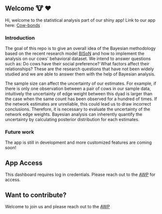 ## Welcome :cow: :heart:

Hi, welcome to the statistical analysis part of our shiny app! Link to our app here: [Cow-bonds](https://cow-bonds.fun)


### Introduction

The goal of this repo is to give an overall idea of the Bayesian methodology based on the recent research model [BISoN](https://github.com/JHart96/bison_examples) and how to implement the analysis on our cows' behavioral dataset. We intend to answer questions such as: Do cows have their social preference? What factors affect their relationships? These are the research questions that have not been widely studied and we are able to answer them with the help of Bayesian analysis.

The sample size can affect the uncertainty of our estimates. For example, if there is only one observation between a pair of cows in our sample data, intuitively the uncertainty of edge weight between this dyad is larger than the case when the same count has been observed for a hundred of times. If the network estimates are unreliable, this could lead us to draw incorrect conclusions. Therefore, it is necessary to evaluate the uncertainty of the network edge weights. Bayesian analysis can inherently quantify the uncertainty by calculating posterior distribution for each estimates.

### Future work

The app is still in development and more customized features are coming soon! 

## App Access

This dashboard requires log in credentials. Please reach out to the [AWP](https://awp.landfood.ubc.ca/) for access.

## Want to contribute?

Welcome to join us and please reach out to the [AWP](mailto:animalwelfare@ubc.ca)

